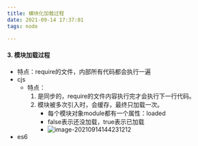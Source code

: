 ```yaml
---
title: 模块化加载过程
date: 2021-09-14 17:37:01
tags: node

---
```


#### 3. 模块加载过程

- 特点：require的文件，内部所有代码都会执行一遍
- cjs
  - 特点：
    1. 是同步的，require的文件内容执行完才会执行下一行代码。
    2. 模块被多次引入时，会缓存，最终只加载一次。
       - 每个模块对象module都有一个属性：loaded
       - false表示还没加载，true表示已加载
       - ![image-20210914144231212](https://i.loli.net/2021/09/14/gfF715SR3TxC689.png)
- es6

